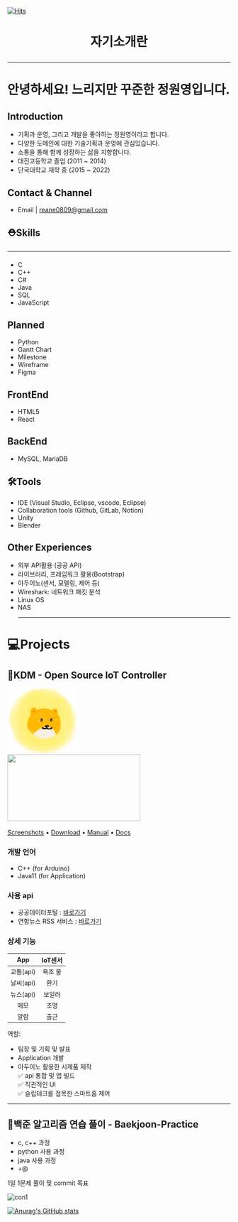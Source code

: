 [![Hits](https://hits.seeyoufarm.com/api/count/incr/badge.svg?url=https%3A%2F%2Fgithub.com%2Fgjbae1212%2Fhit-counter)](https://hits.seeyoufarm.com)
# <div align="center"> 자기소개란</div><hr/> 

# 안녕하세요! 느리지만 꾸준한 정원영입니다.
## Introduction
- 기획과 운영, 그리고 개발을 좋아하는 정원영이라고 합니다.
- 다양한 도메인에 대한 기술기획과 운영에 관심있습니다.
- 소통을 통해 함께 성장하는 삶을 지향합니다.
- 대진고등학교 졸업 (2011 ~ 2014)
- 단국대학교 재학 중 (2015 ~ 2022)

## Contact & Channel
- Email | <reane0809@gmail.com>
## ⛑Skills<hr/>
- C
- C++
- C#
- Java
- SQL
- JavaScript
## Planned
- Python
- Gantt Chart
- Milestone
- Wireframe
- Figma
## FrontEnd
- HTML5
- React
## BackEnd
- MySQL, MariaDB
## 🛠Tools
- IDE (Visual Studio, Eclipse, vscode, Eclipse)
- Collaboration tools (Github, GitLab, Notion)
- Unity
- Blender


## Other Experiences
- 외부 API활용 (공공 API)
- 라이브러리, 프레임워크 활용(Bootstrap)
- 아두이노(센서, 모델링, 제어 등)
- Wireshark: 네트워크 패킷 분석
- Linux OS
- NAS<hr/>

# 💻Projects

## 💎KDM - Open Source IoT Controller  
<img src="https://github.com/reane0809/Mid-Term-Project/blob/main/manual/img/logo.png" width="155" height="146"></img>    
<img src="https://user-images.githubusercontent.com/57868072/166896286-2c2a3b53-031a-45e5-a1f4-96d706235027.png" width="300" height="150"></img>    


[Screenshots](https://github.com/reane0809/Mid-Term-Project/wiki/Screenshots) • [Download](https://github.com/reane0809/Mid-Term-Project/releases/tag/1.0) • [Manual](https://github.com/reane0809/Mid-Term-Project/blob/main/manual/ko.md) • [Docs](https://github.com/reane0809/Mid-Term-Project/blob/main/docs/%EA%B8%B0%ED%9A%8D-%EC%84%A4%EA%B3%84.pdf)

### 개발 언어
- C++ (for Arduino)   
- Java11 (for Application)

### 사용 api
- 공공데이터포털 : [바로가기](https://www.data.go.kr/)   
- 연합뉴스 RSS 서비스 : [바로가기](https://www.yonhapnewstv.co.kr/add/rss)

### 상세 기능
|App|IoT센서|
|:---:|:---:|
|교통(api)|욕조 물|
|날씨(api)|환기|
|뉴스(api)|보일러|
|메모|조명|
|알람|출근|

역할:    

- 팀장 및 기획 및 발표    
- Application 개발    
- 아두이노 활용한 시제품 제작    
✅ api 통합 및 앱 빌드    
✅ 직관적인 UI    
✅ 슬립테크를 접목한 스마트홈 제어    


<hr/>

## 💎백준 알고리즘 연습 풀이 - Baekjoon-Practice


- c, c++ 과정 
- python 사용 과정
- java 사용 과정
- +@

1일 1문제 풀이 및 commit 목표    

![con1](https://user-images.githubusercontent.com/57868072/166904362-fa66cba0-4c39-4803-bb78-71be85b2749b.PNG)


[![Anurag's GitHub stats](https://github-readme-stats.vercel.app/api?username=reane0809)](https://github.com/anuraghazra/github-readme-stats)
